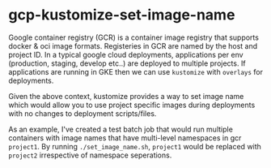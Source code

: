 # gcp-kustomize-set-image-name

Google container registry (GCR) is a container image registry that supports docker & oci image formats. Registeries in GCR are named by the host and project ID. In a typical google cloud deployments, applications per env (production, staging, develop etc..) are deployed to multiple projects. If applications are running in GKE then we can use `kustomize` with `overlays` for deployments. 

Given the above context, kustomize provides a way to set image name which would allow you to use project specific images during deployments with no changes to deployment scripts/files.

As an example, I've created a test batch job that would run multiple containers with image names that have multi-level namespaces in gcr `project1`. By running `./set_image_name.sh`, `project1` would be replaced with `project2` irrespective of namespace seperations.